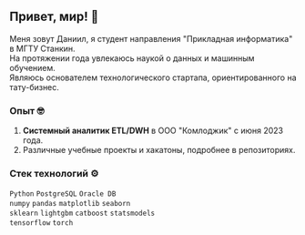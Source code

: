 ## Привет, мир! 👋
Меня зовут Даниил, я студент направления "Прикладная информатика" в МГТУ Станкин.  
На протяжении года увлекаюсь наукой о данных и машинным обучением.  
Являюсь основателем технологического стартапа, ориентированного на тату-бизнес.

### Опыт 🤓
1. **Системный аналитик ETL/DWH** в ООО "Комлоджик" с июня 2023 года.
3. Различные учебные проекты и хакатоны, подробнее в репозиториях.

### Стек технологий ⚙️
`Python` `PostgreSQL` `Oracle DB`  
`numpy` `pandas` `matplotlib` `seaborn`  
`sklearn` `lightgbm` `catboost` `statsmodels`  
`tensorflow` `torch`
